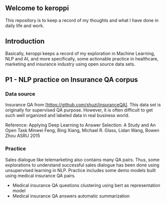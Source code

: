 ## Welcome to keroppi

This repository is to keep a record of my thoughts and what I have done in daily life and work. 

## Introduction

Basically, keroppi keeps a record of my exploration in Machine Learning, NLP and AI, and more specifically, some actionable practice in healthcare, marketing and insurance industry using open source data sets.


## P1 - NLP practice on Insurance QA corpus

### Data source

Insurance QA from [https://github.com/shuzi/insuranceQA]. This data set is originally for supervised QA purpose. However, it is often difficult to get such well organized and labeled data in real business world.

Reference: Applying Deep Learning to Answer Selection: A Study and An Open Task Minwei Feng, Bing Xiang, Michael R. Glass, Lidan Wang, Bowen Zhou ASRU 2015

### Practice

Sales dialogue like telemarketing also contains many QA pairs. Thus, some explorations to understand successful sales dialogue has been done using unsupervised learning in NLP. Practice includes some demo models built using medical insurance QA pairs. 

- Medical insurance QA questions clustering using bert as representation model
- Medical insurance QA answers automatic summarization


